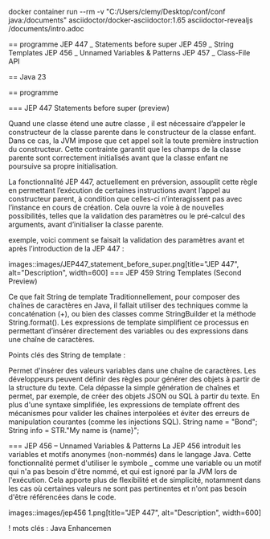 
docker container run --rm -v "C:/Users/clemy/Desktop/conf/conf java:/documents" asciidoctor/docker-asciidoctor:1.65 asciidoctor-revealjs /documents/intro.adoc


== programme
JEP 447 _ Statements before super
JEP 459 _ String Templates
JEP 456 _ Unnamed Variables & Patterns
JEP 457 _ Class-File API

== Java 23

== programme




===  JEP 447 Statements before super (preview)

Quand une classe étend une autre classe , il est nécessaire d’appeler le constructeur de la classe parente dans le constructeur de la classe enfant. Dans ce cas, la JVM impose que cet appel soit la toute première instruction du constructeur. Cette contrainte garantit que les champs de la classe parente sont correctement initialisés avant que la classe enfant ne poursuive sa propre initialisation.

La fonctionnalité JEP 447, actuellement en préversion, assouplit cette règle en permettant l’exécution de certaines instructions avant l’appel au constructeur parent, à condition que celles-ci n’interagissent pas avec l’instance en cours de création. Cela ouvre la voie à de nouvelles possibilités, telles que la validation des paramètres ou le pré-calcul des arguments, avant d’initialiser la classe parente.

exemple, voici comment se faisait la validation des paramètres avant et après l’introduction de la JEP 447 :

images::images/JEP447_statement_before_super.png[title="JEP 447", alt="Description", width=600]
===  JEP 459 String Templates (Second Preview)

Ce que fait String de template
Traditionnellement, pour composer des chaînes de caractères en Java, il fallait utiliser des techniques comme la concaténation (+),
ou bien des classes comme StringBuilder et la méthode String.format(). Les expressions de template simplifient ce processus en
permettant d’insérer directement des variables ou des expressions dans une chaîne de caractères.

Points clés des String de template :

Permet d'insérer des valeurs variables dans une chaîne de caractères.
Les développeurs peuvent définir des règles pour générer des objets à partir de la structure du texte. Cela dépasse la simple génération
de chaînes et permet, par exemple, de créer des objets JSON ou SQL à partir du texte.
En plus d'une syntaxe simplifiée, les expressions de template offrent des mécanismes pour valider
les chaînes interpolées et éviter des erreurs de manipulation courantes (comme les injections SQL).
String name = "Bond";
String info = STR."My name is {name}";

===  JEP 456 – Unnamed Variables & Patterns
La JEP 456 introduit les variables et motifs anonymes (non-nommés) dans le langage Java. Cette fonctionnalité permet
d'utiliser le symbole _ comme une variable ou un motif qui n'a pas besoin d'être nommé, et qui est ignoré par
la JVM lors de l'exécution. Cela apporte plus de flexibilité et de simplicité, notamment dans les cas où certaines valeurs
ne sont pas pertinentes et n'ont pas besoin d'être référencées dans le code.

images::images/jep456 1.png[title="JEP 447", alt="Description", width=600]











!
mots clés : Java Enhancemen